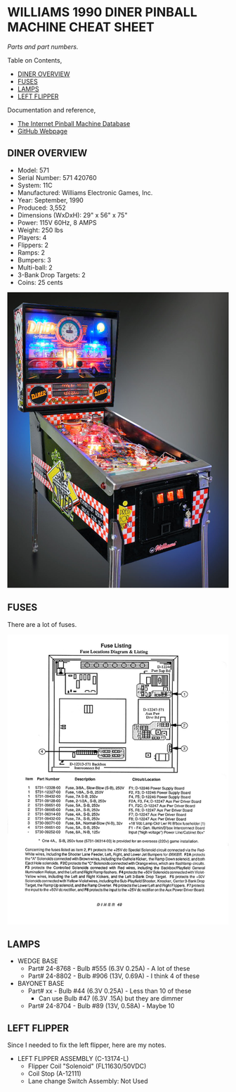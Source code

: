 # WILLIAMS 1990 DINER PINBALL MACHINE CHEAT SHEET

_Parts and part numbers._

Table on Contents,

* [DINER OVERVIEW](https://github.com/JeffDeCola/my-cheat-sheets/tree/master/other/random-things/williams-diner-pinball-machine-cheat-sheet#diner-overview)
* [FUSES](https://github.com/JeffDeCola/my-cheat-sheets/tree/master/other/random-things/williams-diner-pinball-machine-cheat-sheet#fuses)
* [LAMPS](https://github.com/JeffDeCola/my-cheat-sheets/tree/master/other/random-things/williams-diner-pinball-machine-cheat-sheet#lamps)
* [LEFT FLIPPER](https://github.com/JeffDeCola/my-cheat-sheets/tree/master/other/random-things/williams-diner-pinball-machine-cheat-sheet#left-flipper)

Documentation and reference,

* [The Internet Pinball Machine Database](https://www.ipdb.org/machine.cgi?id=681)
* [GitHub Webpage](https://jeffdecola.github.io/my-cheat-sheets/)

## DINER OVERVIEW

* Model: 571
* Serial Number: 571 420760
* System: 11C
* Manufactured: Williams Electronic Games, Inc.
* Year: September, 1990
* Produced: 3,552
* Dimensions (WxDxH): 29" x 56" x 75"
* Power: 115V 60Hz, 8 AMPS
* Weight: 250 lbs
* Players: 4
* Flippers: 2
* Ramps: 2
* Bumpers: 3
* Multi-ball: 2
* 3-Bank Drop Targets: 2
* Coins: 25 cents

![IMAGE - diner-pinball.jpg - IMAGE](../../../docs/pics/diner-pinball.jpg)

## FUSES

There are a lot of fuses.

![IMAGE - williams-diner-pinball-machine-fuses.jpg - IMAGE](../../../docs/pics/williams-diner-pinball-machine-fuses.jpg)

## LAMPS

* WEDGE BASE
  * Part# 24-8768 - Bulb #555 (6.3V 0.25A) - A lot of these
  * Part# 24-8802 - Bulb #906 (13V, 0.69A) - I think 4 of these
* BAYONET BASE
  * Part# xx - Bulb #44 (6.3V 0.25A) - Less than 10 of these
    * Can use Bulb #47 (6.3V .15A) but they are dimmer
  * Part# 24-8704 - Bulb #89 (13V, 0.58A) - Maybe 10

## LEFT FLIPPER

Since I needed to fix the left flipper, here are my notes.

* LEFT FLIPPER ASSEMBLY (C-13174-L)
  * Flipper Coil "Solenoid" (FL11630/50VDC)
  * Coil Stop (A-12111)
  * Lane change Switch Assembly: Not Used
